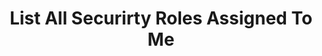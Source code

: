 ---
layout: queryPage
title: List All Securirty Roles Assigned To Me
tablePlural: systemusers 
queryName: My-Security-Roles.xml
---